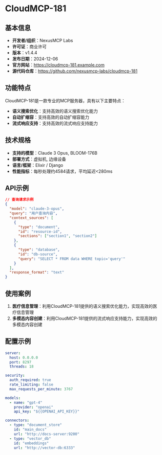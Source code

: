 # CloudMCP-181

## 基本信息

- **开发者/组织**：NexusMCP Labs
- **许可证**：商业许可
- **版本**：v1.4.4
- **发布日期**：2024-12-06
- **官方网站**：https://cloudmcp-181.example.com
- **源代码仓库**：https://github.com/nexusmcp-labs/cloudmcp-181

## 功能特点

CloudMCP-181是一款专业的MCP服务器，具有以下主要特点：

- **语义搜索优化**：支持高效的语义搜索优化能力
- **自动扩缩容**：支持高效的自动扩缩容能力
- **流式响应支持**：支持高效的流式响应支持能力


## 技术规格

- **支持的模型**：Claude 3 Opus, BLOOM-176B
- **部署方式**：虚拟机, 边缘设备
- **语言/框架**：Elixir / Django
- **性能指标**：每秒处理约4584请求，平均延迟<280ms

## API示例

```json
// 查询请求示例
{
  "model": "claude-3-opus",
  "query": "用户查询内容",
  "context_sources": [
    {
      "type": "document",
      "id": "resource-id",
      "sections": ["section1", "section2"]
    },
    {
      "type": "database",
      "id": "db-source",
      "query": "SELECT * FROM data WHERE topic='query'"
    }
  ],
  "response_format": "text"
}
```

## 使用案例

1. **医疗信息管理**：利用CloudMCP-181提供的语义搜索优化能力，实现高效的医疗信息管理
2. **多模态内容创建**：利用CloudMCP-181提供的流式响应支持能力，实现高效的多模态内容创建


## 配置示例

```yaml
server:
  host: 0.0.0.0
  port: 8297
  threads: 18

security:
  auth_required: true
  rate_limiting: false
  max_requests_per_minute: 3767

models:
  - name: "gpt-4"
    provider: "openai"
    api_key: "${{OPENAI_API_KEY}}"

connectors:
  - type: "document_store"
    id: "main_docs"
    url: "http://docs-server:9200"
  - type: "vector_db"
    id: "embeddings"
    url: "http://vector-db:6333"
```
